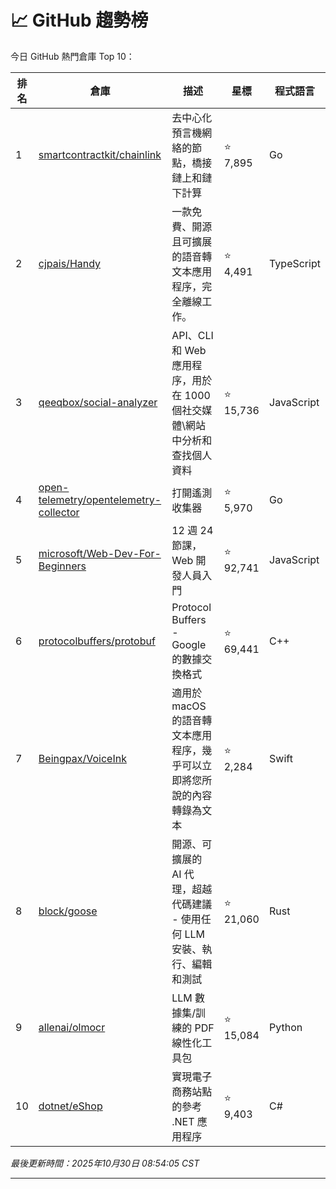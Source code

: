# 📈 GitHub 趨勢榜

今日 GitHub 熱門倉庫 Top 10：

| 排名 | 倉庫 | 描述 | 星標 | 程式語言 |
|-----|------|------|------|----------|
| 1 | [smartcontractkit/chainlink](https://github.com/smartcontractkit/chainlink) | 去中心化預言機網絡的節點，橋接鏈上和鏈下計算 | ⭐ 7,895 | Go |
| 2 | [cjpais/Handy](https://github.com/cjpais/Handy) | 一款免費、開源且可擴展的語音轉文本應用程序，完全離線工作。 | ⭐ 4,491 | TypeScript |
| 3 | [qeeqbox/social-analyzer](https://github.com/qeeqbox/social-analyzer) | API、CLI 和 Web 應用程序，用於在 1000 個社交媒體\網站中分析和查找個人資料 | ⭐ 15,736 | JavaScript |
| 4 | [open-telemetry/opentelemetry-collector](https://github.com/open-telemetry/opentelemetry-collector) | 打開遙測收集器 | ⭐ 5,970 | Go |
| 5 | [microsoft/Web-Dev-For-Beginners](https://github.com/microsoft/Web-Dev-For-Beginners) | 12 週 24 節課，Web 開發人員入門 | ⭐ 92,741 | JavaScript |
| 6 | [protocolbuffers/protobuf](https://github.com/protocolbuffers/protobuf) | Protocol Buffers - Google 的數據交換格式 | ⭐ 69,441 | C++ |
| 7 | [Beingpax/VoiceInk](https://github.com/Beingpax/VoiceInk) | 適用於 macOS 的語音轉文本應用程序，幾乎可以立即將您所說的內容轉錄為文本 | ⭐ 2,284 | Swift |
| 8 | [block/goose](https://github.com/block/goose) | 開源、可擴展的 AI 代理，超越代碼建議 - 使用任何 LLM 安裝、執行、編輯和測試 | ⭐ 21,060 | Rust |
| 9 | [allenai/olmocr](https://github.com/allenai/olmocr) | LLM 數據集/訓練的 PDF 線性化工具包 | ⭐ 15,084 | Python |
| 10 | [dotnet/eShop](https://github.com/dotnet/eShop) | 實現電子商務站點的參考 .NET 應用程序 | ⭐ 9,403 | C# |

*最後更新時間：2025年10月30日 08:54:05 CST*

---
